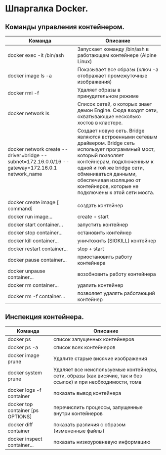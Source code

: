 # Шпаргалка Docker.

## Команды управления контейнером.

<table class="t-1 w40">
  <thead>
    <tr>
      <th>Команда</th>
      <th>Описание</th>
    </tr>
  </thead>
  <tbody>
    <tr>
      <td>docker exec -it <container id> /bin/ash</td>
      <td>Запускает команду /bin/ash в работающем контейнере (Alpine Linux)</td>
    </tr>
    <tr>
      <td>docker image ls -a</td>
      <td>Показывает все образы (ключ -a отображает промежуточные изображения)</td>
    </tr>
    <tr>
      <td>docker rmi -f <image id></td>
      <td>Удаляет образы в принудительном режиме</td>
    </tr>
    <tr>
      <td>docker network ls</td>
      <td>Список сетей, о которых знает демон Engine. Сюда входят сети, охватывающие несколько хостов в кластере.</td>
    </tr>
    <tr>
      <td>docker network create --driver=bridge --subnet=172.16.0.0/16 --gateway=172.16.0.1 network_name</td>
      <td>
      Создает новую сеть. Bridge являются встроенными сетевым драйвером. 
      Bridge сеть использует программный мост, который позволяет контейнерам, подключенным к одной и той же bridge сети, обмениваться данными, обеспечивая изоляцию от контейнеров, которые не подключены к этой сети моста.
      </td>
    </tr>
    <tr>
      <td></td>
      <td></td>
    </tr>
    <tr>
      <td>docker create image [ command]</td>
      <td>создать контейнер</td>
    </tr>
     <tr>
      <td>docker run image... </td>
      <td>create + start</td>
    </tr>
     <tr>
      <td>docker start container... </td>
      <td>запустить контейнер </td>
    </tr>
     <tr>
      <td>docker stop container...</td>
      <td>остановить контейнер </td>
    </tr>
     <tr>
      <td>docker kill container...</td>
      <td>уничтожить (SIGKILL) контейнер</td>
    </tr>
    <tr>
      <td>docker restart container...</td>
      <td>stop + start</td>
    </tr>
      <tr>
        <td>docker pause container...</td>
        <td>приостановить работу контейнера</td>
    </tr>
      <tr>
        <td>docker unpause container...</td>
        <td>возобновить работу контейнера</td>
    </tr>
    <tr>
        <td>docker rm container...</td>
        <td>удалить контейнер</td>
    </tr>
    <tr>
      <td>docker rm -f container...</td>
      <td>позволяет удалять работающий контейнер</td>
    </tr>
  </tbody>
</table>

## Инспекция контейнера.

<table class="t-2">
  <tbody>
    <th>Команда</th>
    <th>Описание</th>
  </tbody>
  <tbody>
    <tr>
      <td>docker ps</td>
      <td>список запущенных контейнеров</td>
    </tr>
      <tr>
        <td>docker ps -a</td>
        <td>список всех контейнеров</td>
    </tr>
    <tr>
      <td>docker image prune</td>
      <td>Удалите старые висячие изображения</td>
    </tr>
    <tr>
      <td>docker system prune</td>
      <td>
        Удаляет все неиспользуемые контейнеры, сети, образы (как висячие, так и без ссылок) и при необходимости, тома </td>
    </tr>
    <tr>
        <td>docker logs -f container</td>
        <td>показать вывод контейнера</td>
    </tr>
      <tr>
        <td>docker top container [ps OPTIONS]</td>
        <td>перечислить процессы, запущенные внутри контейнеров</td>
    </tr>
      <tr>
        <td>docker diff container</td>
        <td>показать различия с образом (измененные файлы)</td>
    </tr>
    <tr>
      <td>docker inspect container...</td>
      <td>показать низкоуровневую информацию</td>
    </tr>
  </tbody>
</table>
